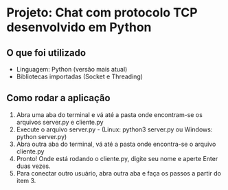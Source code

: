 # Projeto: Chat com protocolo TCP desenvolvido em Python

## O que foi utilizado

- Linguagem: Python (versão mais atual)
- Bibliotecas importadas (Socket e Threading)


## Como rodar a aplicação

1. Abra uma aba do terminal e vá até a pasta onde encontram-se os arquivos server.py e cliente.py
2. Execute o arquivo server.py - (Linux: python3 server.py ou Windows: python server.py)
3. Abra outra aba do terminal, vá até a pasta onde encontra-se o arquivo cliente.py
4. Pronto! Onde está rodando o cliente.py, digite seu nome e aperte Enter duas vezes.
5. Para conectar outro usuário, abra outra aba e faça os passos a partir do item 3.
